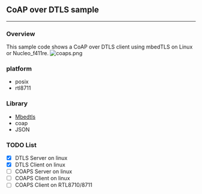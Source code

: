 ## CoAP over DTLS sample
************************

### Overview
This sample code shows a CoAP over DTLS client using mbedTLS on Linux or Nucleo_f411re.
![coaps.png](https://bitbucket.org/repo/9ppMAA6/images/2269939246-coaps.png)    

### platform
- posix
- rtl8711

### Library
- [Mbedtls](https://github.com/ARMmbed/mbedtls)
- coap
- JSON

### TODO List
- [x] DTLS Server on linux
- [x] DTLS Client on linux
- [ ] COAPS Server on linux
- [ ] COAPS Client on linux
- [ ] COAPS Client on RTL8710/8711